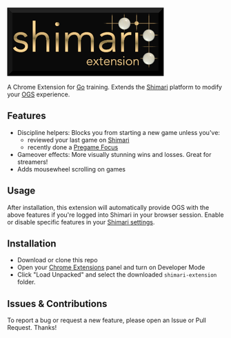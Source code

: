 ![Shimari Extension](https://github.com/christiancodes/shimari-extension/blob/main/img/shimari-extension-border.png "Shimari Extension")

A Chrome Extension for [Go](https://en.wikipedia.org/wiki/Go_(game)) training. Extends the [Shimari](https://mirthturtle.com/go) platform to modify your [OGS](https://online-go.com/) experience.


## Features

- Discipline helpers: Blocks you from starting a new game unless you've:
  - reviewed your last game on [Shimari](https://mirthturtle.com/go)
  - recently done a [Pregame Focus](https://mirthturtle.com/go/pregame)
- Gameover effects: More visually stunning wins and losses. Great for streamers!
- Adds mousewheel scrolling on games


## Usage

After installation, this extension will automatically provide OGS with the above features if you're logged into Shimari in your browser session. Enable or disable specific features in your [Shimari settings](https://mirthturtle.com/go/settings).


## Installation

- Download or clone this repo
- Open your [Chrome Extensions](chrome://extensions/) panel and turn on Developer Mode
- Click "Load Unpacked" and select the downloaded `shimari-extension` folder.


## Issues & Contributions

To report a bug or request a new feature, please open an Issue or Pull Request. Thanks!
